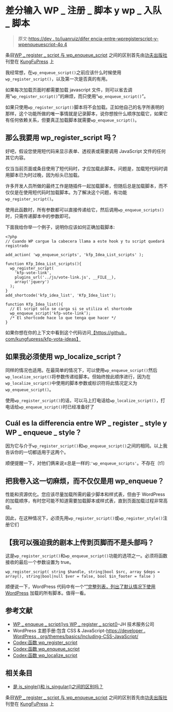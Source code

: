 # 差分输入 WP _ 注册 _ 脚本 y wp _ 入队 _ 脚本

> 原文:[https://dev . to/juanruiz/difer encia-entre-wpregisterscript-y-wpenqueuescript-4o 4](https://dev.to/juananruiz/diferencia-entre-wpregisterscript-y-wpenqueuescript-4o4)

条目[WP _ register _ script 与 wp_enqueue_script](https://kungfupress.com/diferencia-entre-wp_register_script-y-wp_enqueue_script/) 之间的区别首先由[功夫出版社](https://kungfupress.com/author/kungfupress/)刊登在 [KungFuPress](https://kungfupress.com) 上

我经常想，在`wp_enqueue_script()`之前应该什么时候使用`wp_register_script()`，以及第一次是否真的有用。

如果每次加载页面时都需要加载 javascript 文件，则可以省去调用“`wp_register_script()`”的麻烦，而只使用“`wp_enqueue_script()`”。

如果只使用`wp_register_script()`脚本将不会加载。正如他自己的名字所表明的那样，这个功能所做的唯一事情就是记录脚本，说你想按什么顺序加载它，如果它有任何依赖关系，但要真正加载脚本就需要`wp_enqueue_script()`。

## [](#entonces-cu%C3%A1ndo-tengo-que-usar-wpregisterscript)那么我要用 wp_register_script 吗？

好吧，假设您使用短代码来显示表单、透视表或需要调用 JavaScript 文件的任何其它内容。

仅当当前页面或条目使用了短代码时，才应加载此脚本。问题是，加载短代码时调用脚本已为时过晚，因为标头已加载。

许多开发人员所做的最终工作是随插件一起加载脚本，但随后总是加载脚本，而不仅仅是在使用短代码时加载脚本。为了解决这个问题，有功能`wp_register_script()`。

使用此函数时，所有参数都可以直接传递给它，然后调用`wp_enqueue_scripts()`时，只需传递脚本中的参数即可。

下面我给你举一个例子，说明你应该如何正确加载脚本:

```
<?php
// Cuando WP cargue la cabecera llama a este hook y tu script quedará registrado

add_action( 'wp_enqueue_scripts', 'kfp_Idea_List_scripts' );

function Kfp_Idea_List_scripts(){ 
  wp_register_script(
    'kfp-vote-link', 
    plugins_url('../js/vote-link.js', __FILE__), 
    array('jquery')
  );
}
add_shortcode('kfp_idea_list', 'Kfp_Idea_list');

function Kfp_Idea_list(){ 
  // El script sólo se carga si se utiliza el shortcode 
  wp_enqueue_script('kfp-vote-link’); 
  /* El shortcode hace lo que tenga que hacer */
} 
```

如果你想在你的上下文中看到这个代码访问[【https://github . com/kungfupress/kfp-vota-ideas】](https://github.com/kungfupress/kfp-vota-ideas)

## [](#y-si-tengo-que-usar-wplocalizescript)如果我必须使用 wp_localize_script？

同样的情况也适用。在最简单的情况下，可以使用`wp_enqueue_script()`然后`wp_localize_script()`将参数传递给脚本。但始终按此顺序进行，因为在`wp_localize_script()`中使用的脚本参数或标识符将此情况定义为`wp_enqueue_script()`。

使用`wp_register_script()`的话，可以马上打电话给`wp_localize_script()`，打电话给`wp_enqueue_script()`时已经准备好了

## Cuál es la differencia entre WP _ register _ style y WP _ enqueue _ style？

因为它与介于`wp_register_script()`和`wp_enqueue_script()`之间的相同。以上我告诉你的一切都适用于这两个。

顺便提醒一下，对他们俩来说≤总是一样的:`'wp_enqueue_scripts'`。不存在〔t1〕

## [](#porqu%C3%A9-meterme-en-todo-este-l%C3%ADo-y-no-usar-simplemente-wpenqueue)把我卷入这一切麻烦，而不仅仅是用 wp_enqueue？

性能和资源优化。您应该尽量加载所需的最少脚本和样式表，但由于 WordPress 的加载顺序，有时您可能不知道需要加载脚本或样式表，直到页面加载过程非常高级。

因此，在这种情况下，必须先用`wp_register_script()`或`wp_register_style()`注册它们

## [](#c%C3%B3mo-puedo-forzar-que-mi-script-se-cargue-en-el-footer-en-lugar-del-head)【我可以强迫我的剧本上传到页脚而不是头部吗？

这是`wp_register_script()`和`wp_enqueue_script()`功能的选项之一。必须将函数接收的最后一个参数设置为 true。

`wp_register_script( string $handle, string|bool $src, array $deps = array(), string|bool|null $ver = false, bool $in_footer = false )`

顺便说一下，WordPress 代码中有一个“[”完整列表，列出了默认情况下使用 WordPress](https://developer.wordpress.org/themes/basics/including-css-javascript/#default-scripts-included-and-registered-by-wordpress) 加载的所有脚本。值得一看。

## 参考文献

*   [WP _ enqueue _ script()vs WP _ register _ script()](https://jhtechservices.com/wordpress-wp_enqueue_script-vs-wp_register_script/)–JH 技术服务公司
*   WordPress 主题手册:包含 CSS & JavaScript-[https://developer . WordPress . org/themes/basics/Including-CSS-JavaScript/](https://developer.wordpress.org/themes/basics/including-css-javascript/)
*   [Codex:函数 wp_register_script](https://developer.wordpress.org/reference/functions/wp_register_script/)
*   [Codex:函数 wp_enqueue_script](https://developer.wordpress.org/reference/functions/wp_enqueue_script/)
*   [Codex:函数 wp_localize_script](https://developer.wordpress.org/reference/functions/wp_localize_script/)

## [](#entradas-relacionadas)相关条目

*   [是 is_single()和 is_singular()之间的区别吗？](https://dev.to/juananruiz/cual-es-la-diferencia-entre-issingle-e-issingular-5gjk)

条目[WP _ register _ script 与 wp_enqueue_script](https://kungfupress.com/diferencia-entre-wp_register_script-y-wp_enqueue_script/) 之间的区别首先由[功夫出版社](https://kungfupress.com/author/kungfupress/)刊登在 [KungFuPress](https://kungfupress.com) 上